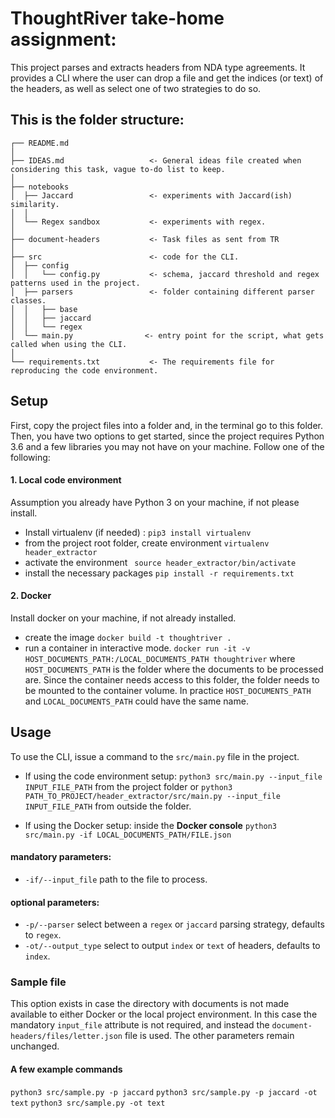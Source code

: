 

# ThoughtRiver take-home assignment:

This project parses and extracts headers from NDA type agreements. It provides a CLI where the user can drop a file and
get the indices (or text) of the headers, as well as select one of two strategies to do so.


This is the folder structure:
--------------------------------

    ┌── README.md
    │
    ├── IDEAS.md                   <- General ideas file created when considering this task, vague to-do list to keep.
    │
    ├── notebooks
    │  ├── Jaccard                 <- experiments with Jaccard(ish) similarity.
    │  │
    │  └── Regex sandbox           <- experiments with regex.
    │
    ├── document-headers           <- Task files as sent from TR
    │
    ├── src                        <- code for the CLI.
    │  ├── config
    │  │   └── config.py           <- schema, jaccard threshold and regex patterns used in the project.
    │  ├── parsers                 <- folder containing different parser classes.
    │  │   ├── base
    │  │   ├── jaccard
    │  │   └── regex
    │  └── main.py                <- entry point for the script, what gets called when using the CLI.
    │
    └── requirements.txt           <- The requirements file for reproducing the code environment.


## Setup

First, copy the project files into a folder and, in the terminal go to this folder. Then, you have two options to get started, since the project requires Python 3.6 and a few libraries you may not have on your machine. Follow one of the following:

#### 1. Local code environment
Assumption you already have Python 3 on your machine, if not please install.
-   Install virtualenv (if needed) :
    `pip3 install virtualenv`
-   from the project root folder, create environment
    `virtualenv header_extractor`
-  activate the environment
    ` source header_extractor/bin/activate`
-   install the necessary packages
    `pip install -r requirements.txt`

#### 2. Docker
Install docker on your machine, if not already installed.
- create the image
 `docker build -t thoughtriver .`
- run a container in interactive mode.
`docker run -it -v HOST_DOCUMENTS_PATH:/LOCAL_DOCUMENTS_PATH thoughtriver`
where `HOST_DOCUMENTS_PATH` is the folder where the documents to be processed are. Since the container needs access to this folder, the folder needs to be mounted to the container volume.  In practice `HOST_DOCUMENTS_PATH` and `LOCAL_DOCUMENTS_PATH` could have the same name.

## Usage
To use the CLI, issue a command to the `src/main.py` file in the project.
- If using the code environment setup:
`python3 src/main.py --input_file INPUT_FILE_PATH` from the project folder or
`python3 PATH_TO_PROJECT/header_extractor/src/main.py --input_file INPUT_FILE_PATH` from outside the folder.

- If using the Docker setup:
inside the **Docker console**
`python3 src/main.py -if LOCAL_DOCUMENTS_PATH/FILE.json`

#### mandatory parameters:
- `-if/--input_file` path to the file to process.
#### optional parameters:
- `-p/--parser` select between a `regex` or `jaccard` parsing strategy, defaults to `regex`.
- `-ot/--output_type` select to output `index` or `text` of headers, defaults to `index`.

### Sample file
This option exists in case the directory with documents is not made available to either Docker or the local project environment. In this case the mandatory `input_file` attribute is not required, and instead the `document-headers/files/letter.json` file is used. The other parameters remain unchanged.

#### A few example commands
`python3 src/sample.py -p jaccard`
`python3 src/sample.py -p jaccard -ot text`
`python3 src/sample.py -ot text`